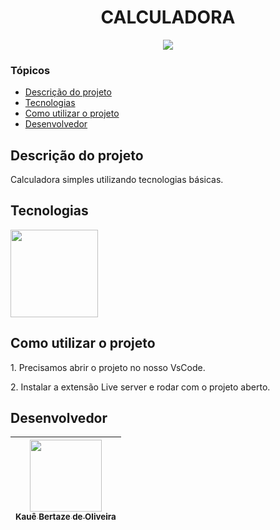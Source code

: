 <h1 align="center">CALCULADORA</h1>

<p align="center">
<img loading="lazy" src="http://img.shields.io/static/v1?label=STATUS&message=CONCLUIDO&color=GREEN&style=for-the-badge"/>
</p>

### Tópicos

- [Descrição do projeto](#descrição-do-projeto)
- [Tecnologias](#tecnologias)
- [Como utilizar o projeto](#como-utilizar-o-projeto)
- [Desenvolvedor](#desenvolvedor)

## Descrição do projeto

<p>Calculadora simples utilizando tecnologias básicas.</p>

## Tecnologias

<img width="140px" src="https://skillicons.dev/icons?i=html,css,javascript" />

## Como utilizar o projeto

<p>1. Precisamos abrir o projeto no nosso VsCode.</p>
<p>2. Instalar a extensão Live server e rodar com o projeto aberto.</p>

## Desenvolvedor

| [<img src="https://avatars.githubusercontent.com/u/69527468?v=4" width=115><br><sub>Kauê Bertaze de Oliveira</sub>](https://github.com/KaueTTS) |
| :---:

